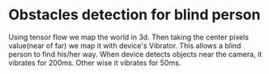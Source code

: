 # Obstacles detection for blind person
Using tensor flow we map the world in 3d. Then taking the center pixels value(near of far) we map it with device's Vibrator.
This allows a blind person to find his/her way.
When device detects objects near the camera, it vibrates for 200ms. Other wise it vibrates for 50ms.

